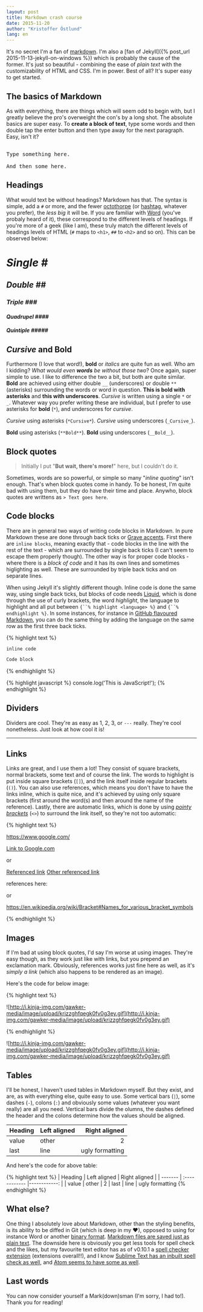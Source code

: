 ```yaml
---
layout: post
title: Markdown crash course
date: 2015-11-20
author: "Kristoffer Östlund"
lang: en
---
```


It's no secret I'm a fan of [markdown](https://en.wikipedia.org/wiki/Markdown). I'm also a [fan of Jekyll]({% post_url 2015-11-13-jekyll-on-windows %}) which is probably the cause of the former. It's just so beautiful - combining the ease of _plain text_ with the customizability of HTML and CSS. I'm in power. Best of all? It's super easy to get started.

## The basics of Markdown

As with everything, there are things which will seem odd to begin with, but I greatly believe the pro's overweight the con's by a long shot. The absolute basics are super easy. To **create a block of text**, type some words and then double tap the enter button and then type away for the next paragraph. Easy, isn't it?

<pre> <!-- Used pre here to ensure everything is plain text -->
Type something here.

And then some here.
</pre>

## Headings

What would text be without headings? Markdown has that. The syntax is simple, add a `#` or more, and the fewer [octothorpe](http://www.worldwidewords.org/weirdwords/ww-oct1.htm) (or [hashtag](https://en.wikipedia.org/wiki/Hashtag), whatever you prefer), the _less big_ it will be. If you are familiar with [Word](https://products.office.com/en/word) (you've probaly heard of it), these correspond to the different levels of headings. If you're more of a geek (like I am), these truly match the different levels of headings levels of HTML (`#` maps to `<h1>`, `##` to `<h2>` and so on). This can be observed below:

# _Single \#_

## _Double \#\#_

### _Triple \#\#\#_

#### _Quadrupel \#\#\#\#_

##### _Quintiple \#\#\#\#\#_

## _Cursive_ and **Bold**

Furthermore (I love that word!), **bold** or _italics_ are quite fun as well. Who am I kidding? _What would even **words** be without those two_? Once again, super simple to use. I like to difference the two a bit, but both are quite similar. **Bold** are achieved using either double `__` (underscores) or double `**` (asterisks) surrounding the words or word in question. **This is bold with asterisks** and __this with underscores__. _Cursive_ is written using a single `*` or `_`. Whatever way you prefer writing these are individual, but I prefer to use asterisks for **bold** (`*`), and underscores for _cursive_.

*Cursive* using asterisks (`*Cursive*`). _Cursive_ using underscores (`_Cursive_`).

**Bold** using asterisks (`**Bold**`). __Bold__ using underscores (`__Bold__`).

## Block quotes

> Initially I put  "**But wait, there's more!**" here, but I couldn't do it.

Sometimes, words are so powerful, or simple so many "_inline quoting_" isn't enough. That's when block quotes come in handy. To be honest, I'm quite bad with using them, but they do have their time and place. Anywho, block quotes are writtens as `> Text goes here`.

## Code blocks

There are in general two ways of writing code blocks in Markdown. In pure Markdown these are done through back ticks or [Grave accents](https://en.wikipedia.org/wiki/Grave_accent). First there are `inline blocks`, meaning exactly that - code blocks in the line with the rest of the text - which are surrounded by single back ticks (I can't seem to escape them properly though). The other way is for proper code blocks - where there is a _block of code_ and it has its own lines and sometimes higlighting as well. These are surrounded by triple back ticks and on separate lines.

When using Jekyll it's slightly different though. Inline code is done the same way, using single back ticks, but blocks of code needs [Liquid](https://github.com/Shopify/liquid/wiki/Liquid-for-Designers), which is done through the use of curly brackets, the word _highlight_, the language to highlight and all put between `{``% highlight <language> %}` and `{``% endhighlight %}`. In some instances, for instance in [GitHub flavoured Markdown](https://help.github.com/articles/github-flavored-markdown/), you can do the same thing by adding the language on the same row as the first three back ticks.

{% highlight text %}

`inline code`

```bash
Code block
```

{% endhighlight %}

{% highlight javascript %}
console.log('This is JavaScript!');
{% endhighlight %}

## Dividers

Dividers are cool. They're as easy as 1, 2, 3, or `---` really. They're cool nonetheless. Just look at how cool it is!

---

## Links

Links are great, and I use them a lot! They consist of square brackets, normal brackets, some text and of course the link. The words to highlight is put inside square brackets (`[]`), and the link itself inside regular brackets (`()`). You can also use references, which means you don't have to have the links inline, which is quite nice, and it's achieved by using only square brackets (first around the word(s) and then around the name of the reference). Lastly, there are automatic links, which is done by using [_pointy brackets_](https://en.wikipedia.org/wiki/Bracket#Names_for_various_bracket_symbols) (`<>`) to surround the link itself, so they're not too automatic:


{% highlight text %}

<https://www.google.com/>

[Link to Google.com](https://www.google.com/)

or

[Referenced link][1]
[Other referenced link][reference]

references here:

[1]:https://www.google.com/
[reference]: https://twitter.com/

or

<https://en.wikipedia.org/wiki/Bracket#Names_for_various_bracket_symbols>

{% endhighlight %}

## Images

If I'm bad at using block quotes, I'd say I'm worse at using images. They're easy though, as they work just like with links, but you prepend an exclamation mark. Obviously, references works just fine here as well, as it's _simply a link_ (which also happens to be rendered as an image).

Here's the code for below image:

{% highlight text %}

![http://i.kinja-img.com/gawker-media/image/upload/krizzghfqegk0fv0g3ey.gif](http://i.kinja-img.com/gawker-media/image/upload/krizzghfqegk0fv0g3ey.gif)

{% endhighlight %}

![http://i.kinja-img.com/gawker-media/image/upload/krizzghfqegk0fv0g3ey.gif](http://i.kinja-img.com/gawker-media/image/upload/krizzghfqegk0fv0g3ey.gif)

## Tables

I'll be honest, I haven't used tables in Markdown myself. But they exist, and are, as with everything else, quite easy to use. Some vertical bars (`|`), some dashes (`-`), colons (`:`) and obviously some values (whatever you want really) are all you need. Vertical bars divide the olumns, the dashes defined the header and the colons determine how the values should be aligned.


| Heading | Left aligned | Right aligned |
| ------- | :------------ |------------: |
| value   | other         | 2            |
 last | line | ugly formatting

And here's the code for above table:
 
 {% highlight text %}
| Heading | Left aligned | Right aligned |
| ------- | :------------ |------------: |
| value   | other         | 2            |
 last | line | ugly formatting
{% endhighlight %}

## What else?

One thing I absolutely love about Markdown, other than the styling benefits, is its ability to be diffed in Git (which is deep in my ❤), opposed to using for instance Word or another [binary format](https://en.wikipedia.org/wiki/Binary_file). [Markdown files are saved just as plain text](https://github.com/Kugghuset/kugghuset.github.io/blob/master/_posts/2015-11-20-markdown-crash-course.md). The downside here is obviously you get less tools for spell check and the likes, but my favourite text editor has as of v0.10.1 a [spell checker extension](https://marketplace.visualstudio.com/items/seanmcbreen.Spell) (extensions overall!!), and I know [Sublime Text has an inbuilt spell check as well](https://www.sublimetext.com/docs/2/spell_checking.html), and [Atom seems to have some as well](https://github.com/atom/spell-check).

## Last words

You can now consider yourself a Mark(down)sman (I'm sorry, I had to!). Thank you for reading!